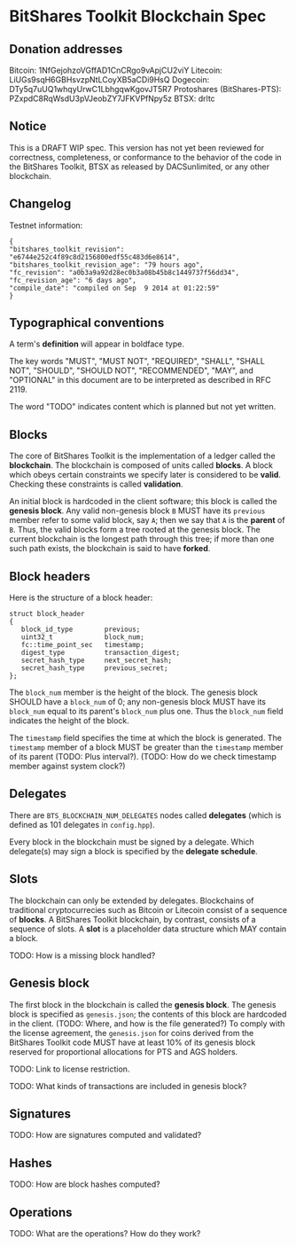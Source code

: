 
BitShares Toolkit Blockchain Spec
=================================

Donation addresses
------------------

Bitcoin: 1NfGejohzoVGffAD1CnCRgo9vApjCU2viY
Litecoin: LiUGs9sqH6GBHsvzpNtLCoyXB5aCDi9HsQ
Dogecoin: DTy5q7uUQ1whqyUrwC1LbhgqwKgovJT5R7
Protoshares (BitShares-PTS): PZxpdC8RqWsdU3pVJeobZY7JFKVPfNpy5z
BTSX: drltc

Notice
------

This is a DRAFT WIP spec.  This version has not yet been reviewed for correctness, completeness, or conformance to the behavior
of the code in the BitShares Toolkit, BTSX as released by DACSunlimited, or any other blockchain.

Changelog
---------

Testnet information:

    {
    "bitshares_toolkit_revision": "e6744e252c4f89c8d2156800edf55c483d6e8614",
    "bitshares_toolkit_revision_age": "79 hours ago",
    "fc_revision": "a0b3a9a92d28ec0b3a08b45b8c1449737f56dd34",
    "fc_revision_age": "6 days ago",
    "compile_date": "compiled on Sep  9 2014 at 01:22:59"
    }

Typographical conventions
-------------------------

A term's **definition** will appear in boldface type.

The key words "MUST", "MUST NOT", "REQUIRED", "SHALL", "SHALL
NOT", "SHOULD", "SHOULD NOT", "RECOMMENDED",  "MAY", and
"OPTIONAL" in this document are to be interpreted as described in
RFC 2119.

The word "TODO" indicates content which is planned but not yet written.

Blocks
------

The core of BitShares Toolkit is the implementation of a ledger called the **blockchain**.  The blockchain is composed of units called **blocks**.
A block which obeys certain constraints we specify later is considered to be **valid**.  Checking these constraints is called **validation**.

An initial block is hardcoded in the client software; this block is called the **genesis block**.  Any valid non-genesis block `B` MUST
have its `previous` member refer to some valid block, say `A`; then we say that `A` is the **parent** of `B`.  Thus, the valid blocks
form a tree rooted at the genesis block.  The current blockchain is the longest path through this tree; if more than one such path
exists, the blockchain is said to have **forked**.

Block headers
-------------

Here is the structure of a block header:

    struct block_header
    {
       block_id_type        previous;
       uint32_t             block_num;
       fc::time_point_sec   timestamp;
       digest_type          transaction_digest;
       secret_hash_type     next_secret_hash;
       secret_hash_type     previous_secret;
    };

The `block_num` member is the height of the block.  The genesis block SHOULD have a `block_num` of 0; any non-genesis block MUST have its
`block_num` equal to its parent's `block_num` plus one.  Thus the `block_num` field indicates the height of the block.

The `timestamp` field specifies the time at which the block is generated.  The `timestamp` member of a block MUST be greater than the `timestamp`
member of its parent (TODO:  Plus interval?).  (TODO:  How do we check timestamp member against system clock?)

Delegates
---------

There are `BTS_BLOCKCHAIN_NUM_DELEGATES` nodes called **delegates** (which is defined as 101 delegates in `config.hpp`).

Every block in the blockchain must be signed by a delegate.  Which delegate(s) may sign a block is specified by the **delegate schedule**.

Slots
-----

The blockchain can only be extended by delegates.  Blockchains of traditional cryptocurrecies such as Bitcoin or Litecoin consist of a sequence of
**blocks**.  A BitShares Toolkit blockchain, by contrast, consists of a sequence of slots.  A **slot** is a placeholder data structure which MAY
contain a block.

TODO:  How is a missing block handled?

Genesis block
-------------

The first block in the blockchain is called the **genesis block**.  The genesis block is specified as `genesis.json`; the contents of this
block are hardcoded in the client.  (TODO:  Where, and how is the file generated?)  To comply with the license agreement, the `genesis.json`
for coins derived from the BitShares Toolkit code MUST have at least 10% of its genesis block reserved for proportional allocations for PTS
and AGS holders.

TODO:  Link to license restriction.

TODO:  What kinds of transactions are included in genesis block?

Signatures
----------

TODO:  How are signatures computed and validated?

Hashes
------

TODO:  How are block hashes computed?

Operations
----------

TODO:  What are the operations?  How do they work?

